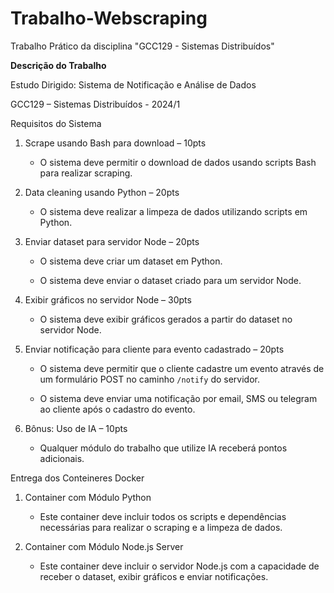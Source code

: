 # Trabalho-Webscraping

Trabalho Prático da disciplina "GCC129 - Sistemas Distribuídos"

**Descrição do Trabalho**

Estudo Dirigido: Sistema de Notificação e Análise de Dados

GCC129 – Sistemas Distribuídos - 2024/1

Requisitos do Sistema

1. Scrape usando Bash para download – 10pts

   - O sistema deve permitir o download de dados usando scripts Bash para realizar scraping.

2. Data cleaning usando Python – 20pts

   - O sistema deve realizar a limpeza de dados utilizando scripts em Python.

3. Enviar dataset para servidor Node – 20pts

   - O sistema deve criar um dataset em Python.

   - O sistema deve enviar o dataset criado para um servidor Node.

4. Exibir gráficos no servidor Node – 30pts

   - O sistema deve exibir gráficos gerados a partir do dataset no servidor Node.

5. Enviar notificação para cliente para evento cadastrado – 20pts

   - O sistema deve permitir que o cliente cadastre um evento através de um formulário POST no caminho `/notify` do servidor.

   - O sistema deve enviar uma notificação por email, SMS ou telegram ao cliente após o cadastro do evento.

6. Bônus: Uso de IA – 10pts

   - Qualquer módulo do trabalho que utilize IA receberá pontos adicionais.

 

Entrega dos Conteineres Docker

1. Container com Módulo Python

   - Este container deve incluir todos os scripts e dependências necessárias para realizar o scraping e a limpeza de dados.

2. Container com Módulo Node.js Server

   - Este container deve incluir o servidor Node.js com a capacidade de receber o dataset, exibir gráficos e enviar notificações.
